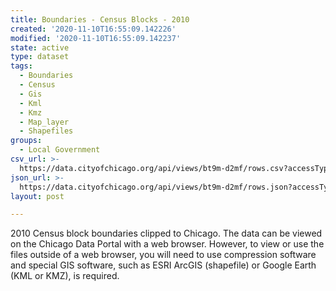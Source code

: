 ```yaml
---
title: Boundaries - Census Blocks - 2010
created: '2020-11-10T16:55:09.142226'
modified: '2020-11-10T16:55:09.142237'
state: active
type: dataset
tags:
  - Boundaries
  - Census
  - Gis
  - Kml
  - Kmz
  - Map_layer
  - Shapefiles
groups:
  - Local Government
csv_url: >-
  https://data.cityofchicago.org/api/views/bt9m-d2mf/rows.csv?accessType=DOWNLOAD
json_url: >-
  https://data.cityofchicago.org/api/views/bt9m-d2mf/rows.json?accessType=DOWNLOAD
layout: post

---
```

2010 Census block boundaries clipped to Chicago. The data can be viewed on the Chicago Data Portal with a web browser. However, to view or use the files outside of a web browser, you will need to use compression software and special GIS software, such as ESRI ArcGIS (shapefile) or Google Earth (KML or KMZ), is required.
